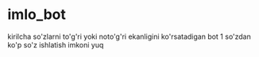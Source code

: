 # imlo_bot
kirilcha so'zlarni to'g'ri yoki noto'g'ri ekanligini ko'rsatadigan bot
1 so'zdan ko'p so'z ishlatish imkoni yuq

